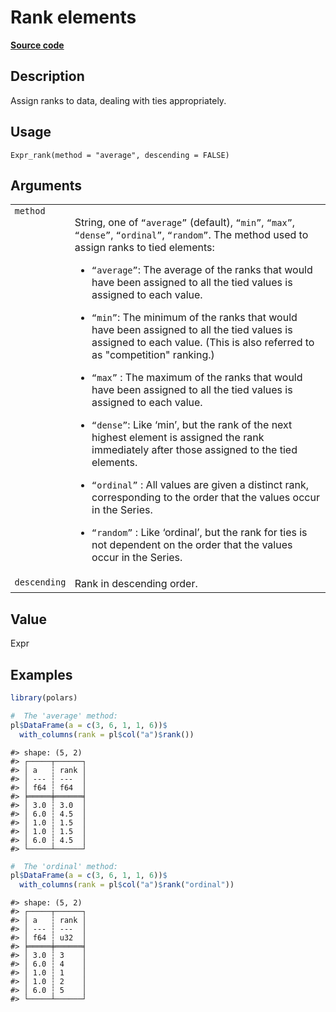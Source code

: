 
# Rank elements

[**Source code**](https://github.com/pola-rs/r-polars/tree/0580dbe189881934960c63979bf59fc3448a21dc/R/expr__expr.R#L2668)

## Description

Assign ranks to data, dealing with ties appropriately.

## Usage

<pre><code class='language-R'>Expr_rank(method = "average", descending = FALSE)
</code></pre>

## Arguments

<table>
<tr>
<td style="white-space: nowrap; font-family: monospace; vertical-align: top">
<code id="Expr_rank_:_method">method</code>
</td>
<td>

String, one of <code>“average”</code> (default), <code>“min”</code>,
<code>“max”</code>, <code>“dense”</code>, <code>“ordinal”</code>,
<code>“random”</code>. The method used to assign ranks to tied elements:

<ul>
<li>

<code>“average”</code>: The average of the ranks that would have been
assigned to all the tied values is assigned to each value.

</li>
<li>

<code>“min”</code>: The minimum of the ranks that would have been
assigned to all the tied values is assigned to each value. (This is also
referred to as "competition" ranking.)

</li>
<li>

<code>“max”</code> : The maximum of the ranks that would have been
assigned to all the tied values is assigned to each value.

</li>
<li>

<code>“dense”</code>: Like ‘min’, but the rank of the next highest
element is assigned the rank immediately after those assigned to the
tied elements.

</li>
<li>

<code>“ordinal”</code> : All values are given a distinct rank,
corresponding to the order that the values occur in the Series.

</li>
<li>

<code>“random”</code> : Like ‘ordinal’, but the rank for ties is not
dependent on the order that the values occur in the Series.

</li>
</ul>
</td>
</tr>
<tr>
<td style="white-space: nowrap; font-family: monospace; vertical-align: top">
<code id="Expr_rank_:_descending">descending</code>
</td>
<td>
Rank in descending order.
</td>
</tr>
</table>

## Value

Expr

## Examples

``` r
library(polars)

#  The 'average' method:
pl$DataFrame(a = c(3, 6, 1, 1, 6))$
  with_columns(rank = pl$col("a")$rank())
```

    #> shape: (5, 2)
    #> ┌─────┬──────┐
    #> │ a   ┆ rank │
    #> │ --- ┆ ---  │
    #> │ f64 ┆ f64  │
    #> ╞═════╪══════╡
    #> │ 3.0 ┆ 3.0  │
    #> │ 6.0 ┆ 4.5  │
    #> │ 1.0 ┆ 1.5  │
    #> │ 1.0 ┆ 1.5  │
    #> │ 6.0 ┆ 4.5  │
    #> └─────┴──────┘

``` r
#  The 'ordinal' method:
pl$DataFrame(a = c(3, 6, 1, 1, 6))$
  with_columns(rank = pl$col("a")$rank("ordinal"))
```

    #> shape: (5, 2)
    #> ┌─────┬──────┐
    #> │ a   ┆ rank │
    #> │ --- ┆ ---  │
    #> │ f64 ┆ u32  │
    #> ╞═════╪══════╡
    #> │ 3.0 ┆ 3    │
    #> │ 6.0 ┆ 4    │
    #> │ 1.0 ┆ 1    │
    #> │ 1.0 ┆ 2    │
    #> │ 6.0 ┆ 5    │
    #> └─────┴──────┘

